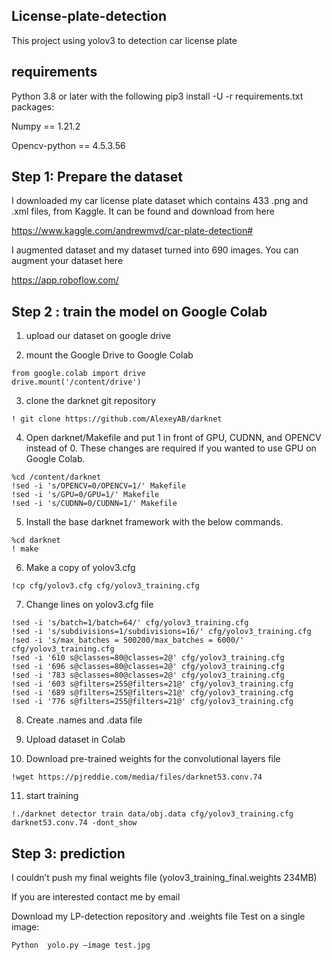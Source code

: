 ## License-plate-detection
This project using yolov3 to detection car license plate

## requirements
Python 3.8 or later with the following pip3 install -U -r requirements.txt packages:

Numpy == 1.21.2

Opencv-python == 4.5.3.56

## Step 1: Prepare the dataset
I downloaded my car license plate dataset which contains 433 .png and .xml files, from Kaggle. It can be found and download from here

https://www.kaggle.com/andrewmvd/car-plate-detection#

I augmented dataset and my dataset turned into 690 images.
You can augment your dataset here

https://app.roboflow.com/


## Step 2 : train the model on Google Colab

1. upload our dataset on google drive

2. mount the Google Drive to Google Colab

```
from google.colab import drive
drive.mount('/content/drive')
```

3. clone the darknet git repository
```
! git clone https://github.com/AlexeyAB/darknet
```

4. Open darknet/Makefile and put 1 in front of GPU, CUDNN, and OPENCV instead of 0. These changes are required if you wanted to use GPU on Google Colab.
```
%cd /content/darknet
!sed -i 's/OPENCV=0/OPENCV=1/' Makefile
!sed -i 's/GPU=0/GPU=1/' Makefile
!sed -i 's/CUDNN=0/CUDNN=1/' Makefile
```

5. Install the base darknet framework with the below commands.
```
%cd darknet 
! make
```


6. Make a copy of yolov3.cfg
```
!cp cfg/yolov3.cfg cfg/yolov3_training.cfg
```


7. Change lines on yolov3.cfg file
```
!sed -i 's/batch=1/batch=64/' cfg/yolov3_training.cfg
!sed -i 's/subdivisions=1/subdivisions=16/' cfg/yolov3_training.cfg
!sed -i 's/max_batches = 500200/max_batches = 6000/' cfg/yolov3_training.cfg
!sed -i '610 s@classes=80@classes=2@' cfg/yolov3_training.cfg
!sed -i '696 s@classes=80@classes=2@' cfg/yolov3_training.cfg
!sed -i '783 s@classes=80@classes=2@' cfg/yolov3_training.cfg
!sed -i '603 s@filters=255@filters=21@' cfg/yolov3_training.cfg
!sed -i '689 s@filters=255@filters=21@' cfg/yolov3_training.cfg
!sed -i '776 s@filters=255@filters=21@' cfg/yolov3_training.cfg
```


8. Create .names and .data file


9. Upload dataset in Colab


10. Download pre-trained weights for the convolutional layers file

```
!wget https://pjreddie.com/media/files/darknet53.conv.74
```


11. start training
```
!./darknet detector train data/obj.data cfg/yolov3_training.cfg darknet53.conv.74 -dont_show
```


## Step 3: prediction

 I couldn’t push my final weights file  (yolov3_training_final.weights 234MB)
 
If you are interested contact me by email

Download my LP-detection repository and .weights file
Test on a single image:
```
Python  yolo.py –image test.jpg
```
